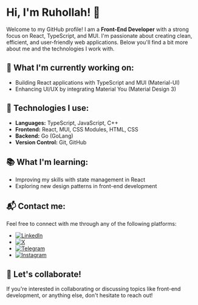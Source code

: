 # Hi, I'm Ruhollah! 👋

Welcome to my GitHub profile! I am a **Front-End Developer** with a strong focus on React, TypeScript, and MUI. I'm passionate about creating clean, efficient, and user-friendly web applications. Below you'll find a bit more about me and the technologies I work with.

## 🌱 What I'm currently working on:

- Building React applications with TypeScript and MUI (Material-UI)
- Enhancing UI/UX by integrating Material You (Material Design 3)

## 🚀 Technologies I use:

- **Languages:** TypeScript, JavaScript, C++
- **Frontend:** React, MUI, CSS Modules, HTML, CSS
- **Backend:** Go (GoLang)
- **Version Control:** Git, GitHub

## 📚 What I'm learning:

- Improving my skills with state management in React
- Exploring new design patterns in front-end development


## 📬 Contact me:

Feel free to connect with me through any of the following platforms:

- [![LinkedIn](https://img.shields.io/badge/-LinkedIn-0077B5?style=flat-square&logo=linkedin&logoColor=white)](https://www.linkedin.com/in/ruhollah-naseri/)
- [![X](https://img.shields.io/badge/-X-1DA1F2?style=flat-square&logo=x&logoColor=white)](https://x.com/Ruhollah_82)
- [![Telegram](https://img.shields.io/badge/-Telegram-0088CC?style=flat-square&logo=telegram&logoColor=white)](https://t.me/ruhollah_82)
- [![Instagram](https://img.shields.io/badge/-Instagram-E4405F?style=flat-square&logo=instagram&logoColor=white)](https://www.instagram.com/ruhollah_82/)

## 💬 Let's collaborate!

If you're interested in collaborating or discussing topics like front-end development, or anything else, don't hesitate to reach out!
